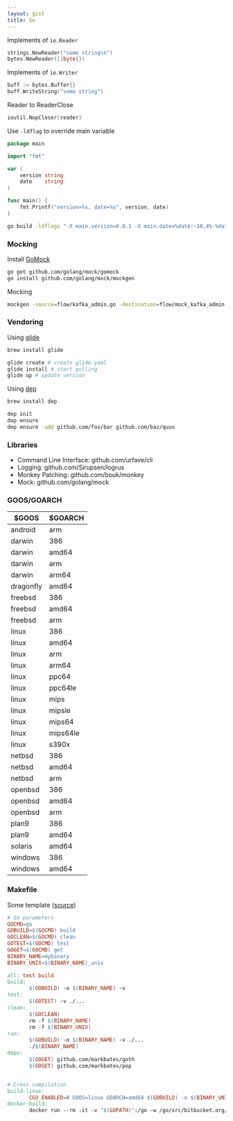 ```yaml
---
layout: gist
title: Go
---
```


Implements of `io.Reader`
```go
strings.NewReader("some string\n")
bytes.NewReader([]byte{})
```

Implements of `io.Writer`
```go
buff := bytes.Buffer{}
buff.WriteString("some string")
```

Reader to ReaderClose
```go
ioutil.NopCloser(reader)
```

Use `-ldflag` to override main variable
```go
package main

import "fmt"

var (
    version string
    date    string
)

func main() {
    fmt.Printf("version=%s, date=%s", version, date)
}
```
```sh
go build -ldflags "-X main.version=0.0.1 -X main.date=%date:~10,4%-%date:~4,2%-%date:~7,2%T%time:~0,2%:%time:~3,2%:%time:~6,2%"
```

### Mocking

Install [GoMock](https://github.com/golang/mock)
```sh
go get github.com/golang/mock/gomock
go install github.com/golang/mock/mockgen
```

Mocking
```sh
mockgen -source=flow/kafka_admin.go -destination=flow/mock_kafka_admin.go -package=flow
```

### Vendoring

Using [glide](https://glide.sh/)
```sh
brew install glide

glide create # create glide.yaml 
glide install # start pulling
glide up # update version
```

Using [dep](https://golang.github.io/dep/)
```sh
brew install dep

dep init
dep ensure
dep ensure -add github.com/foo/bar github.com/baz/quux
```

### Libraries

- Command Line Interface: github.com/urfave/cli
- Logging: github.com/Sirupsen/logrus
- Monkey Patching: github.com/bouk/monkey
- Mock: github.com/golang/mock


### GOOS/GOARCH

| $GOOS	| $GOARCH |
|---|---|
|android|arm|
|darwin|386|
|darwin|amd64|
|darwin|arm|
|darwin|arm64|
|dragonfly|amd64|
|freebsd|386|
|freebsd|amd64|
|freebsd|arm|
|linux|386|
|linux|amd64|
|linux|arm|
|linux|arm64|
|linux|ppc64|
|linux|ppc64le|
|linux|mips|
|linux|mipsle|
|linux|mips64|
|linux|mips64le|
|linux|s390x|
|netbsd|386|
|netbsd|amd64|
|netbsd|arm|
|openbsd|386|
|openbsd|amd64|
|openbsd|arm|
|plan9|386|
|plan9|amd64|
|solaris|amd64|
|windows|386|
|windows|amd64|

### Makefile

Some template ([source](https://sohlich.github.io/post/go_makefile/))

```makefile
# Go parameters
GOCMD=go
GOBUILD=$(GOCMD) build
GOCLEAN=$(GOCMD) clean
GOTEST=$(GOCMD) test
GOGET=$(GOCMD) get
BINARY_NAME=mybinary
BINARY_UNIX=$(BINARY_NAME)_unix

all: test build
build: 
       $(GOBUILD) -o $(BINARY_NAME) -v
test: 
       $(GOTEST) -v ./...
clean: 
       $(GOCLEAN)
       rm -f $(BINARY_NAME)
       rm -f $(BINARY_UNIX)
run:
       $(GOBUILD) -o $(BINARY_NAME) -v ./...
       ./$(BINARY_NAME)
deps:
       $(GOGET) github.com/markbates/goth
       $(GOGET) github.com/markbates/pop


# Cross compilation
build-linux:
       CGO_ENABLED=0 GOOS=linux GOARCH=amd64 $(GOBUILD) -o $(BINARY_UNIX) -v
docker-build:
       docker run --rm -it -v "$(GOPATH)":/go -w /go/src/bitbucket.org/rsohlich/makepost golang:latest go build -o "$(BINARY_UNIX)" -v
```

